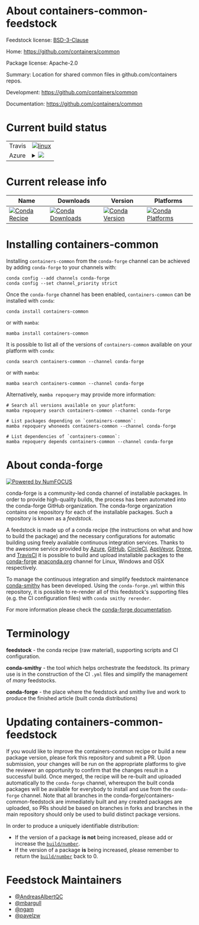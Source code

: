 About containers-common-feedstock
=================================

Feedstock license: [BSD-3-Clause](https://github.com/conda-forge/containers-common-feedstock/blob/main/LICENSE.txt)

Home: https://github.com/containers/common

Package license: Apache-2.0

Summary: Location for shared common files in github.com/containers repos.

Development: https://github.com/containers/common

Documentation: https://github.com/containers/common

Current build status
====================


<table><tr>
    <td>Travis</td>
    <td>
      <a href="https://app.travis-ci.com/conda-forge/containers-common-feedstock">
        <img alt="linux" src="https://img.shields.io/travis/com/conda-forge/containers-common-feedstock/main.svg?label=Linux">
      </a>
    </td>
  </tr>
    
  <tr>
    <td>Azure</td>
    <td>
      <details>
        <summary>
          <a href="https://dev.azure.com/conda-forge/feedstock-builds/_build/latest?definitionId=11073&branchName=main">
            <img src="https://dev.azure.com/conda-forge/feedstock-builds/_apis/build/status/containers-common-feedstock?branchName=main">
          </a>
        </summary>
        <table>
          <thead><tr><th>Variant</th><th>Status</th></tr></thead>
          <tbody><tr>
              <td>linux_64</td>
              <td>
                <a href="https://dev.azure.com/conda-forge/feedstock-builds/_build/latest?definitionId=11073&branchName=main">
                  <img src="https://dev.azure.com/conda-forge/feedstock-builds/_apis/build/status/containers-common-feedstock?branchName=main&jobName=linux&configuration=linux%20linux_64_" alt="variant">
                </a>
              </td>
            </tr><tr>
              <td>linux_aarch64</td>
              <td>
                <a href="https://dev.azure.com/conda-forge/feedstock-builds/_build/latest?definitionId=11073&branchName=main">
                  <img src="https://dev.azure.com/conda-forge/feedstock-builds/_apis/build/status/containers-common-feedstock?branchName=main&jobName=linux&configuration=linux%20linux_aarch64_" alt="variant">
                </a>
              </td>
            </tr><tr>
              <td>linux_ppc64le</td>
              <td>
                <a href="https://dev.azure.com/conda-forge/feedstock-builds/_build/latest?definitionId=11073&branchName=main">
                  <img src="https://dev.azure.com/conda-forge/feedstock-builds/_apis/build/status/containers-common-feedstock?branchName=main&jobName=linux&configuration=linux%20linux_ppc64le_" alt="variant">
                </a>
              </td>
            </tr><tr>
              <td>osx_64</td>
              <td>
                <a href="https://dev.azure.com/conda-forge/feedstock-builds/_build/latest?definitionId=11073&branchName=main">
                  <img src="https://dev.azure.com/conda-forge/feedstock-builds/_apis/build/status/containers-common-feedstock?branchName=main&jobName=osx&configuration=osx%20osx_64_" alt="variant">
                </a>
              </td>
            </tr><tr>
              <td>osx_arm64</td>
              <td>
                <a href="https://dev.azure.com/conda-forge/feedstock-builds/_build/latest?definitionId=11073&branchName=main">
                  <img src="https://dev.azure.com/conda-forge/feedstock-builds/_apis/build/status/containers-common-feedstock?branchName=main&jobName=osx&configuration=osx%20osx_arm64_" alt="variant">
                </a>
              </td>
            </tr>
          </tbody>
        </table>
      </details>
    </td>
  </tr>
</table>

Current release info
====================

| Name | Downloads | Version | Platforms |
| --- | --- | --- | --- |
| [![Conda Recipe](https://img.shields.io/badge/recipe-containers--common-green.svg)](https://anaconda.org/conda-forge/containers-common) | [![Conda Downloads](https://img.shields.io/conda/dn/conda-forge/containers-common.svg)](https://anaconda.org/conda-forge/containers-common) | [![Conda Version](https://img.shields.io/conda/vn/conda-forge/containers-common.svg)](https://anaconda.org/conda-forge/containers-common) | [![Conda Platforms](https://img.shields.io/conda/pn/conda-forge/containers-common.svg)](https://anaconda.org/conda-forge/containers-common) |

Installing containers-common
============================

Installing `containers-common` from the `conda-forge` channel can be achieved by adding `conda-forge` to your channels with:

```
conda config --add channels conda-forge
conda config --set channel_priority strict
```

Once the `conda-forge` channel has been enabled, `containers-common` can be installed with `conda`:

```
conda install containers-common
```

or with `mamba`:

```
mamba install containers-common
```

It is possible to list all of the versions of `containers-common` available on your platform with `conda`:

```
conda search containers-common --channel conda-forge
```

or with `mamba`:

```
mamba search containers-common --channel conda-forge
```

Alternatively, `mamba repoquery` may provide more information:

```
# Search all versions available on your platform:
mamba repoquery search containers-common --channel conda-forge

# List packages depending on `containers-common`:
mamba repoquery whoneeds containers-common --channel conda-forge

# List dependencies of `containers-common`:
mamba repoquery depends containers-common --channel conda-forge
```


About conda-forge
=================

[![Powered by
NumFOCUS](https://img.shields.io/badge/powered%20by-NumFOCUS-orange.svg?style=flat&colorA=E1523D&colorB=007D8A)](https://numfocus.org)

conda-forge is a community-led conda channel of installable packages.
In order to provide high-quality builds, the process has been automated into the
conda-forge GitHub organization. The conda-forge organization contains one repository
for each of the installable packages. Such a repository is known as a *feedstock*.

A feedstock is made up of a conda recipe (the instructions on what and how to build
the package) and the necessary configurations for automatic building using freely
available continuous integration services. Thanks to the awesome service provided by
[Azure](https://azure.microsoft.com/en-us/services/devops/), [GitHub](https://github.com/),
[CircleCI](https://circleci.com/), [AppVeyor](https://www.appveyor.com/),
[Drone](https://cloud.drone.io/welcome), and [TravisCI](https://travis-ci.com/)
it is possible to build and upload installable packages to the
[conda-forge](https://anaconda.org/conda-forge) [anaconda.org](https://anaconda.org/)
channel for Linux, Windows and OSX respectively.

To manage the continuous integration and simplify feedstock maintenance
[conda-smithy](https://github.com/conda-forge/conda-smithy) has been developed.
Using the ``conda-forge.yml`` within this repository, it is possible to re-render all of
this feedstock's supporting files (e.g. the CI configuration files) with ``conda smithy rerender``.

For more information please check the [conda-forge documentation](https://conda-forge.org/docs/).

Terminology
===========

**feedstock** - the conda recipe (raw material), supporting scripts and CI configuration.

**conda-smithy** - the tool which helps orchestrate the feedstock.
                   Its primary use is in the construction of the CI ``.yml`` files
                   and simplify the management of *many* feedstocks.

**conda-forge** - the place where the feedstock and smithy live and work to
                  produce the finished article (built conda distributions)


Updating containers-common-feedstock
====================================

If you would like to improve the containers-common recipe or build a new
package version, please fork this repository and submit a PR. Upon submission,
your changes will be run on the appropriate platforms to give the reviewer an
opportunity to confirm that the changes result in a successful build. Once
merged, the recipe will be re-built and uploaded automatically to the
`conda-forge` channel, whereupon the built conda packages will be available for
everybody to install and use from the `conda-forge` channel.
Note that all branches in the conda-forge/containers-common-feedstock are
immediately built and any created packages are uploaded, so PRs should be based
on branches in forks and branches in the main repository should only be used to
build distinct package versions.

In order to produce a uniquely identifiable distribution:
 * If the version of a package **is not** being increased, please add or increase
   the [``build/number``](https://docs.conda.io/projects/conda-build/en/latest/resources/define-metadata.html#build-number-and-string).
 * If the version of a package **is** being increased, please remember to return
   the [``build/number``](https://docs.conda.io/projects/conda-build/en/latest/resources/define-metadata.html#build-number-and-string)
   back to 0.

Feedstock Maintainers
=====================

* [@AndreasAlbertQC](https://github.com/AndreasAlbertQC/)
* [@mbargull](https://github.com/mbargull/)
* [@ngam](https://github.com/ngam/)
* [@pavelzw](https://github.com/pavelzw/)


